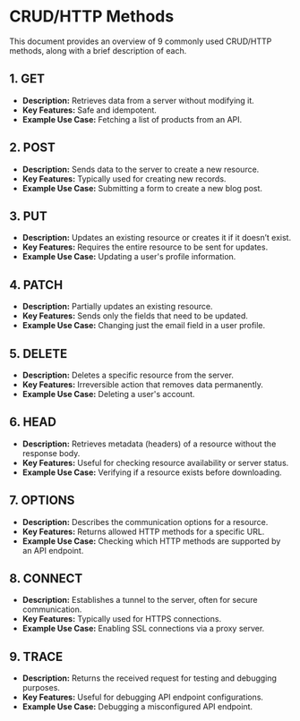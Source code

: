 # CRUD/HTTP Methods 

This document provides an overview of 9 commonly used CRUD/HTTP methods, along with a brief description of each.

## 1. GET
- **Description:** Retrieves data from a server without modifying it.  
- **Key Features:** Safe and idempotent.  
- **Example Use Case:** Fetching a list of products from an API.

## 2. POST
- **Description:** Sends data to the server to create a new resource.  
- **Key Features:** Typically used for creating new records.  
- **Example Use Case:** Submitting a form to create a new blog post.

## 3. PUT
- **Description:** Updates an existing resource or creates it if it doesn’t exist.  
- **Key Features:** Requires the entire resource to be sent for updates.  
- **Example Use Case:** Updating a user's profile information.

## 4. PATCH
- **Description:** Partially updates an existing resource.  
- **Key Features:** Sends only the fields that need to be updated.  
- **Example Use Case:** Changing just the email field in a user profile.

## 5. DELETE
- **Description:** Deletes a specific resource from the server.  
- **Key Features:** Irreversible action that removes data permanently.  
- **Example Use Case:** Deleting a user's account.

## 6. HEAD
- **Description:** Retrieves metadata (headers) of a resource without the response body.  
- **Key Features:** Useful for checking resource availability or server status.  
- **Example Use Case:** Verifying if a resource exists before downloading.

## 7. OPTIONS
- **Description:** Describes the communication options for a resource.  
- **Key Features:** Returns allowed HTTP methods for a specific URL.  
- **Example Use Case:** Checking which HTTP methods are supported by an API endpoint.

## 8. CONNECT
- **Description:** Establishes a tunnel to the server, often for secure communication.  
- **Key Features:** Typically used for HTTPS connections.  
- **Example Use Case:** Enabling SSL connections via a proxy server.

## 9. TRACE
- **Description:** Returns the received request for testing and debugging purposes.  
- **Key Features:** Useful for debugging API endpoint configurations.  
- **Example Use Case:** Debugging a misconfigured API endpoint.
